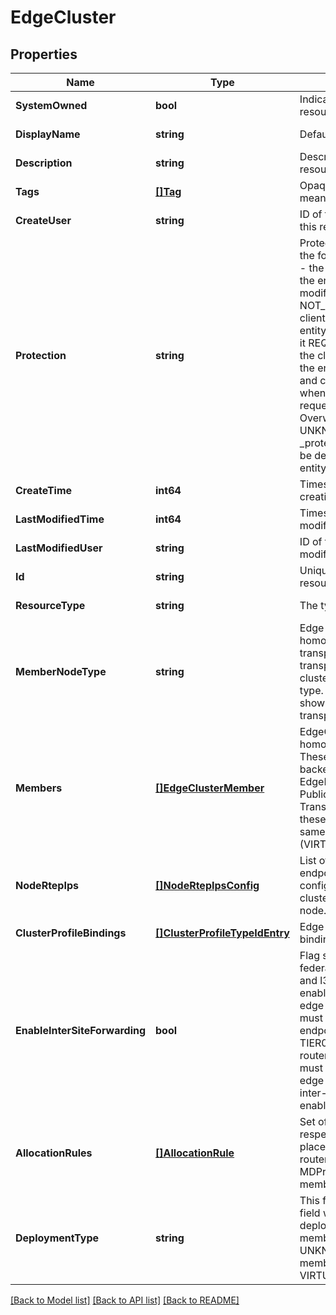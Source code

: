 # EdgeCluster

## Properties
Name | Type | Description | Notes
------------ | ------------- | ------------- | -------------
**SystemOwned** | **bool** | Indicates system owned resource | [optional] [default to null]
**DisplayName** | **string** | Defaults to ID if not set | [optional] [default to null]
**Description** | **string** | Description of this resource | [optional] [default to null]
**Tags** | [**[]Tag**](Tag.md) | Opaque identifiers meaningful to the API user | [optional] [default to null]
**CreateUser** | **string** | ID of the user who created this resource | [optional] [default to null]
**Protection** | **string** | Protection status is one of the following: PROTECTED - the client who retrieved the entity is not allowed             to modify it. NOT_PROTECTED - the client who retrieved the entity is allowed                 to modify it REQUIRE_OVERRIDE - the client who retrieved the entity is a super                    user and can modify it, but only when providing                    the request header X-Allow-Overwrite&#x3D;true. UNKNOWN - the _protection field could not be determined for this           entity.  | [optional] [default to null]
**CreateTime** | **int64** | Timestamp of resource creation | [optional] [default to null]
**LastModifiedTime** | **int64** | Timestamp of last modification | [optional] [default to null]
**LastModifiedUser** | **string** | ID of the user who last modified this resource | [optional] [default to null]
**Id** | **string** | Unique identifier of this resource | [optional] [default to null]
**ResourceType** | **string** | The type of this resource. | [optional] [default to null]
**MemberNodeType** | **string** | Edge cluster is homogenous collection of transport nodes. Hence all transport nodes of the cluster must be of same type. This readonly field shows the type of transport nodes.  | [optional] [default to null]
**Members** | [**[]EdgeClusterMember**](EdgeClusterMember.md) | EdgeCluster only supports homogeneous members. These member should be backed by either EdgeNode or PublicCloudGatewayNode. TransportNode type of these nodes should be the same. DeploymentType (VIRTUAL_MACHINE|PHYSICAL_MACHINE) of these EdgeNodes is recommended to be the same. EdgeCluster supports members of different deployment types.  | [optional] [default to null]
**NodeRtepIps** | [**[]NodeRtepIpsConfig**](NodeRtepIpsConfig.md) | List of remote tunnel endpoint ipaddress configured on edge cluster for each transport node. | [optional] [default to null]
**ClusterProfileBindings** | [**[]ClusterProfileTypeIdEntry**](ClusterProfileTypeIdEntry.md) | Edge cluster profile bindings | [optional] [default to null]
**EnableInterSiteForwarding** | **bool** | Flag should be only use in federation for inter site l2 and l3 forwarding. Before enabling this flag, all the edge cluster members must have remote tunnel endpoint configured. TIER0/TIER1 logical routers managed by GM must be associated with edge cluster which has inter-site forwarding enabled.  | [optional] [default to null]
**AllocationRules** | [**[]AllocationRule**](AllocationRule.md) | Set of allocation rules and respected action for auto placement of logical router, DHCP and MDProxy on edge cluster members.  | [optional] [default to null]
**DeploymentType** | **string** | This field is a readonly field which shows the deployment_type of members. It returns UNKNOWN if there are no members, and returns VIRTUAL_MACHINE| PHYSICAL_MACHINE if all edge members are VIRTUAL_MACHINE|PHYSICAL_MACHINE. It returns HYBRID if the cluster contains edge members of both types VIRTUAL_MACHINE and PHYSICAL_MACHINE.  | [optional] [default to null]

[[Back to Model list]](../README.md#documentation-for-models) [[Back to API list]](../README.md#documentation-for-api-endpoints) [[Back to README]](../README.md)

